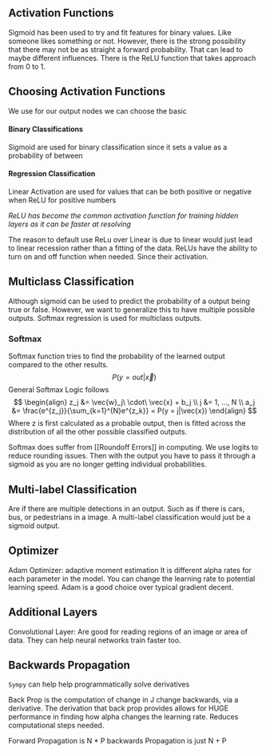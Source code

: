 ## Activation Functions
Sigmoid has been used to try and fit features for binary values. Like someone likes something or not. However, there is the strong possibility that there may not be as straight a forward probability. That can lead to maybe different influences. There is the ReLU function that takes approach from 0 to 1.

## Choosing Activation Functions

We use for our output nodes we can choose the basic

#### Binary Classifications
Sigmoid are used for binary classification since it sets a value as a probability of between
#### Regression Classification
Linear Activation are used for values that can be both positive or negative when 
ReLU for positive numbers

_ReLU has become the common activation function for training hidden layers as it can be faster at resolving_

The reason to default use ReLu over Linear is due to linear would just lead to linear recession rather than a fitting of the data. ReLUs have the ability to turn on and off function when needed. Since their activation.

## Multiclass Classification
Although sigmoid can be used to predict the probability of a output being true or false. However, we want to generalize this to have multiple possible outputs. Softmax regression is used for multiclass outputs.

### Softmax
Softmax function tries to find the probability of the learned output compared to the other results.
$$
    P(y = out|\vec{x})   
$$
General Softmax Logic follows
$$
\begin{align}
    z_j &= \vec{w}_j\ \cdot\ \vec{x} + b_j \\
    j &= 1, ..., N \\
    a_j &= \frac{e^{z_j}}{\sum_{k=1}^{N}e^{z_k}} = P(y = j|\vec{x})
\end{align}
$$
Where z is first calculated as a probable output, then is fitted across the distribution of all the other possible classified outputs.

Softmax does suffer from [[Roundoff Errors]] in computing. We use logits to reduce rounding issues. Then with the output you have to pass it through a sigmoid as you are no longer getting individual probabilities.

## Multi-label Classification
Are if there are multiple detections in an output. Such as if there is cars, bus, or pedestrians in a image. A multi-label classification would just be a sigmoid output.

## Optimizer
Adam Optimizer: adaptive moment estimation
It is different alpha rates for each parameter in the model. You can change the learning rate to potential learning speed. Adam is a good choice over typical gradient decent.

## Additional Layers
Convolutional Layer: Are good for reading regions of an image or area of data. They can help neural networks train faster too.

## Backwards Propagation
`Sympy` can help help programmatically solve derivatives 

Back Prop is the computation of change in J change backwards, via a derivative.
The derivation that back prop provides allows for HUGE performance in finding how alpha changes the learning rate. Reduces computational steps needed.

Forward Propagation is N * P
backwards Propagation is just N + P

